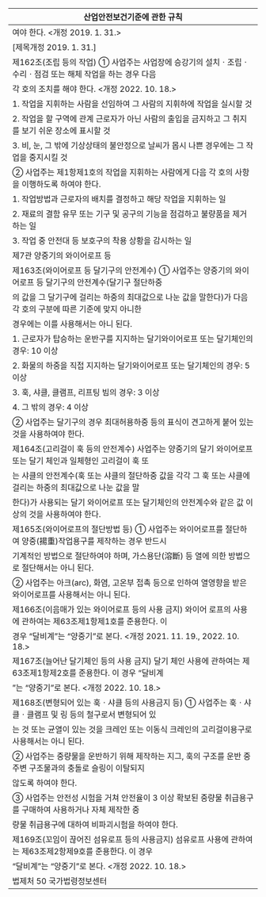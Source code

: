 | 산업안전보건기준에 관한 규칙 |
| --- |
| 여야 한다. <개정 2019. 1. 31.> |
| [제목개정 2019. 1. 31.] |
| 제162조(조립 등의 작업) ① 사업주는 사업장에 승강기의 설치ㆍ조립ㆍ수리ㆍ점검 또는 해체 작업을 하는 경우 다음 |
| 각 호의 조치를 해야 한다. <개정 2022. 10. 18.> |
| 1. 작업을 지휘하는 사람을 선임하여 그 사람의 지휘하에 작업을 실시할 것 |
| 2. 작업을 할 구역에 관계 근로자가 아닌 사람의 출입을 금지하고 그 취지를 보기 쉬운 장소에 표시할 것 |
| 3. 비, 눈, 그 밖에 기상상태의 불안정으로 날씨가 몹시 나쁜 경우에는 그 작업을 중지시킬 것 |
| ② 사업주는 제1항제1호의 작업을 지휘하는 사람에게 다음 각 호의 사항을 이행하도록 하여야 한다. |
| 1. 작업방법과 근로자의 배치를 결정하고 해당 작업을 지휘하는 일 |
| 2. 재료의 결함 유무 또는 기구 및 공구의 기능을 점검하고 불량품을 제거하는 일 |
| 3. 작업 중 안전대 등 보호구의 착용 상황을 감시하는 일 |
| 제7관 양중기의 와이어로프 등 |
| 제163조(와이어로프 등 달기구의 안전계수) ① 사업주는 양중기의 와이어로프 등 달기구의 안전계수(달기구 절단하중 |
| 의 값을 그 달기구에 걸리는 하중의 최대값으로 나눈 값을 말한다)가 다음 각 호의 구분에 따른 기준에 맞지 아니한 |
| 경우에는 이를 사용해서는 아니 된다. |
| 1. 근로자가 탑승하는 운반구를 지지하는 달기와이어로프 또는 달기체인의 경우: 10 이상 |
| 2. 화물의 하중을 직접 지지하는 달기와이어로프 또는 달기체인의 경우: 5 이상 |
| 3. 훅, 샤클, 클램프, 리프팅 빔의 경우: 3 이상 |
| 4. 그 밖의 경우: 4 이상 |
| ② 사업주는 달기구의 경우 최대허용하중 등의 표식이 견고하게 붙어 있는 것을 사용하여야 한다. |
| 제164조(고리걸이 훅 등의 안전계수) 사업주는 양중기의 달기 와이어로프 또는 달기 체인과 일체형인 고리걸이 훅 또 |
| 는 샤클의 안전계수(훅 또는 샤클의 절단하중 값을 각각 그 훅 또는 샤클에 걸리는 하중의 최대값으로 나눈 값을 말 |
| 한다)가 사용되는 달기 와이어로프 또는 달기체인의 안전계수와 같은 값 이상의 것을 사용하여야 한다. |
| 제165조(와이어로프의 절단방법 등) ① 사업주는 와이어로프를 절단하여 양중(揚重)작업용구를 제작하는 경우 반드시 |
| 기계적인 방법으로 절단하여야 하며, 가스용단(溶斷) 등 열에 의한 방법으로 절단해서는 아니 된다. |
| ② 사업주는 아크(arc), 화염, 고온부 접촉 등으로 인하여 열영향을 받은 와이어로프를 사용해서는 아니 된다. |
| 제166조(이음매가 있는 와이어로프 등의 사용 금지) 와이어 로프의 사용에 관하여는 제63조제1항제1호를 준용한다. 이 |
| 경우 “달비계”는 “양중기”로 본다. <개정 2021. 11. 19., 2022. 10. 18.> |
| 제167조(늘어난 달기체인 등의 사용 금지) 달기 체인 사용에 관하여는 제63조제1항제2호를 준용한다. 이 경우 “달비계 |
| ”는 “양중기”로 본다. <개정 2022. 10. 18.> |
| 제168조(변형되어 있는 훅ㆍ샤클 등의 사용금지 등) ① 사업주는 훅ㆍ샤클ㆍ클램프 및 링 등의 철구로서 변형되어 있 |
| 는 것 또는 균열이 있는 것을 크레인 또는 이동식 크레인의 고리걸이용구로 사용해서는 아니 된다. |
| ② 사업주는 중량물을 운반하기 위해 제작하는 지그, 훅의 구조를 운반 중 주변 구조물과의 충돌로 슬링이 이탈되지 |
| 않도록 하여야 한다. |
| ③ 사업주는 안전성 시험을 거쳐 안전율이 3 이상 확보된 중량물 취급용구를 구매하여 사용하거나 자체 제작한 중 |
| 량물 취급용구에 대하여 비파괴시험을 하여야 한다. |
| 제169조(꼬임이 끊어진 섬유로프 등의 사용금지) 섬유로프 사용에 관하여는 제63조제2항제9호를 준용한다. 이 경우 |
| “달비계”는 “양중기”로 본다. <개정 2022. 10. 18.> |
| 법제처                                                            50                                                       국가법령정보센터 |